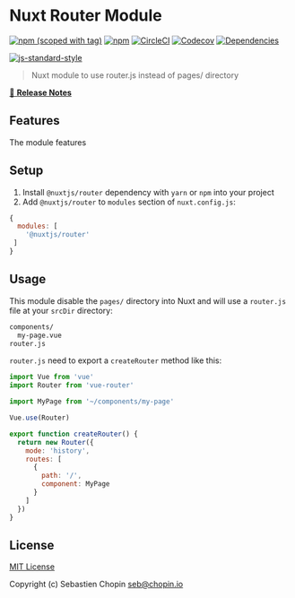 # Nuxt Router Module
[![npm (scoped with tag)](https://img.shields.io/npm/v/@nuxtjs/router-module/latest.svg?style=flat-square)](https://npmjs.com/package/@nuxtjs/router-module)
[![npm](https://img.shields.io/npm/dt/@nuxtjs/router-module.svg?style=flat-square)](https://npmjs.com/package/@nuxtjs/router-module)
[![CircleCI](https://img.shields.io/circleci/project/github/nuxt-community/router-module.svg?style=flat-square)](https://circleci.com/gh/nuxt-community/router-module)
[![Codecov](https://img.shields.io/codecov/c/github/nuxt-community/router-module.svg?style=flat-square)](https://codecov.io/gh/nuxt-community/router-module)
[![Dependencies](https://david-dm.org/nuxt-community/router-module/status.svg?style=flat-square)](https://david-dm.org/nuxt-community/router-module)


[![js-standard-style](https://cdn.rawgit.com/standard/standard/master/badge.svg)](http://standardjs.com)

> Nuxt module to use router.js instead of pages/ directory

[📖 **Release Notes**](./CHANGELOG.md)

## Features

The module features

## Setup

1. Install `@nuxtjs/router` dependency with `yarn` or `npm` into your project
2. Add `@nuxtjs/router` to `modules` section of `nuxt.config.js`:

```js
{
  modules: [
    '@nuxtjs/router'
 ]
}
```

## Usage

This module disable the `pages/` directory into Nuxt and will use a `router.js` file at your `srcDir` directory:

```bash
components/
  my-page.vue
router.js
```

`router.js` need to export a `createRouter` method like this:

```js
import Vue from 'vue'
import Router from 'vue-router'

import MyPage from '~/components/my-page'

Vue.use(Router)

export function createRouter() {
  return new Router({
    mode: 'history',
    routes: [
      {
        path: '/',
        component: MyPage
      }
    ]
  })
}
```

## License

[MIT License](./LICENSE)

Copyright (c) Sebastien Chopin <seb@chopin.io>
